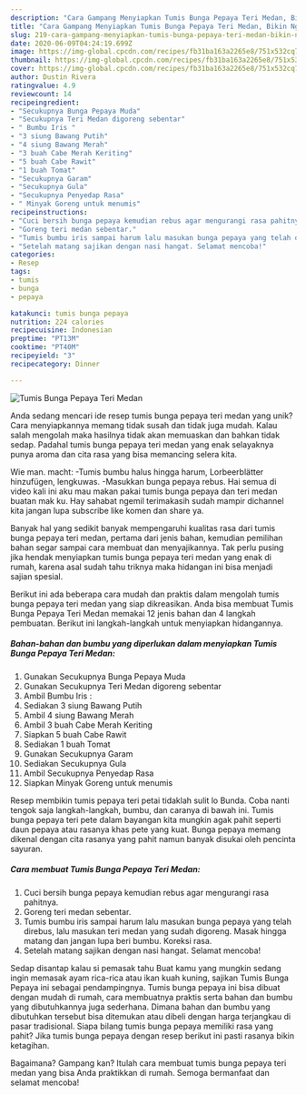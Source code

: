 ```yaml
---
description: "Cara Gampang Menyiapkan Tumis Bunga Pepaya Teri Medan, Bikin Ngiler"
title: "Cara Gampang Menyiapkan Tumis Bunga Pepaya Teri Medan, Bikin Ngiler"
slug: 219-cara-gampang-menyiapkan-tumis-bunga-pepaya-teri-medan-bikin-ngiler
date: 2020-06-09T04:24:19.699Z
image: https://img-global.cpcdn.com/recipes/fb31ba163a2265e8/751x532cq70/tumis-bunga-pepaya-teri-medan-foto-resep-utama.jpg
thumbnail: https://img-global.cpcdn.com/recipes/fb31ba163a2265e8/751x532cq70/tumis-bunga-pepaya-teri-medan-foto-resep-utama.jpg
cover: https://img-global.cpcdn.com/recipes/fb31ba163a2265e8/751x532cq70/tumis-bunga-pepaya-teri-medan-foto-resep-utama.jpg
author: Dustin Rivera
ratingvalue: 4.9
reviewcount: 14
recipeingredient:
- "Secukupnya Bunga Pepaya Muda"
- "Secukupnya Teri Medan digoreng sebentar"
- " Bumbu Iris "
- "3 siung Bawang Putih"
- "4 siung Bawang Merah"
- "3 buah Cabe Merah Keriting"
- "5 buah Cabe Rawit"
- "1 buah Tomat"
- "Secukupnya Garam"
- "Secukupnya Gula"
- "Secukupnya Penyedap Rasa"
- " Minyak Goreng untuk menumis"
recipeinstructions:
- "Cuci bersih bunga pepaya kemudian rebus agar mengurangi rasa pahitnya."
- "Goreng teri medan sebentar."
- "Tumis bumbu iris sampai harum lalu masukan bunga pepaya yang telah direbus, lalu masukan teri medan yang sudah digoreng. Masak hingga matang dan jangan lupa beri bumbu. Koreksi rasa."
- "Setelah matang sajikan dengan nasi hangat. Selamat mencoba!"
categories:
- Resep
tags:
- tumis
- bunga
- pepaya

katakunci: tumis bunga pepaya 
nutrition: 224 calories
recipecuisine: Indonesian
preptime: "PT13M"
cooktime: "PT40M"
recipeyield: "3"
recipecategory: Dinner

---
```



![Tumis Bunga Pepaya Teri Medan](https://img-global.cpcdn.com/recipes/fb31ba163a2265e8/751x532cq70/tumis-bunga-pepaya-teri-medan-foto-resep-utama.jpg)

Anda sedang mencari ide resep tumis bunga pepaya teri medan yang unik? Cara menyiapkannya memang tidak susah dan tidak juga mudah. Kalau salah mengolah maka hasilnya tidak akan memuaskan dan bahkan tidak sedap. Padahal tumis bunga pepaya teri medan yang enak selayaknya punya aroma dan cita rasa yang bisa memancing selera kita.

Wie man. macht: -Tumis bumbu halus hingga harum, Lorbeerblätter hinzufügen, lengkuwas. -Masukkan bunga pepaya rebus. Hai semua di video kali ini aku mau makan pakai tumis bunga pepaya dan teri medan buatan mak ku. Hay sahabat ngemil terimakasih sudah mampir dichannel kita jangan lupa subscribe like komen dan share ya.

Banyak hal yang sedikit banyak mempengaruhi kualitas rasa dari tumis bunga pepaya teri medan, pertama dari jenis bahan, kemudian pemilihan bahan segar sampai cara membuat dan menyajikannya. Tak perlu pusing jika hendak menyiapkan tumis bunga pepaya teri medan yang enak di rumah, karena asal sudah tahu triknya maka hidangan ini bisa menjadi sajian spesial.


Berikut ini ada beberapa cara mudah dan praktis dalam mengolah tumis bunga pepaya teri medan yang siap dikreasikan. Anda bisa membuat Tumis Bunga Pepaya Teri Medan memakai 12 jenis bahan dan 4 langkah pembuatan. Berikut ini langkah-langkah untuk menyiapkan hidangannya.

<!--inarticleads1-->

##### Bahan-bahan dan bumbu yang diperlukan dalam menyiapkan Tumis Bunga Pepaya Teri Medan:

1. Gunakan Secukupnya Bunga Pepaya Muda
1. Gunakan Secukupnya Teri Medan digoreng sebentar
1. Ambil  Bumbu Iris :
1. Sediakan 3 siung Bawang Putih
1. Ambil 4 siung Bawang Merah
1. Ambil 3 buah Cabe Merah Keriting
1. Siapkan 5 buah Cabe Rawit
1. Sediakan 1 buah Tomat
1. Gunakan Secukupnya Garam
1. Sediakan Secukupnya Gula
1. Ambil Secukupnya Penyedap Rasa
1. Siapkan  Minyak Goreng untuk menumis


Resep membikin tumis pepaya teri petai tidaklah sulit lo Bunda. Coba nanti tengok saja langkah-langkah, bumbu, dan caranya di bawah ini. Tumis bunga pepaya teri pete dalam bayangan kita mungkin agak pahit seperti daun pepaya atau rasanya khas pete yang kuat. Bunga pepaya memang dikenal dengan cita rasanya yang pahit namun banyak disukai oleh pencinta sayuran. 

<!--inarticleads2-->

##### Cara membuat Tumis Bunga Pepaya Teri Medan:

1. Cuci bersih bunga pepaya kemudian rebus agar mengurangi rasa pahitnya.
1. Goreng teri medan sebentar.
1. Tumis bumbu iris sampai harum lalu masukan bunga pepaya yang telah direbus, lalu masukan teri medan yang sudah digoreng. Masak hingga matang dan jangan lupa beri bumbu. Koreksi rasa.
1. Setelah matang sajikan dengan nasi hangat. Selamat mencoba!


Sedap disantap kalau si pemasak tahu Buat kamu yang mungkin sedang ingin memasak ayam rica-rica atau ikan kuah kuning, sajikan Tumis Bunga Pepaya ini sebagai pendampingnya. Tumis bunga pepaya ini bisa dibuat dengan mudah di rumah, cara membuatnya praktis serta bahan dan bumbu yang dibutuhkannya juga sederhana. Dimana bahan dan bumbu yang dibutuhkan tersebut bisa ditemukan atau dibeli dengan harga terjangkau di pasar tradisional. Siapa bilang tumis bunga pepaya memiliki rasa yang pahit? Jika tumis bunga pepaya dengan resep berikut ini pasti rasanya bikin ketagihan. 

Bagaimana? Gampang kan? Itulah cara membuat tumis bunga pepaya teri medan yang bisa Anda praktikkan di rumah. Semoga bermanfaat dan selamat mencoba!
